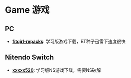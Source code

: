# Game 游戏

## PC

- **[fitgirl-repacks](https://fitgirl-repacks.site/)**: 学习版游戏下载，BT种子迅雷下速度很快

## Nitendo Switch

- **[xxxxx520](https://xxxxx520.com/switchyouxi)**: 学习版NS游戏下载，需要NS破解
